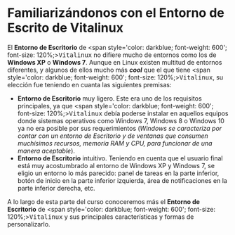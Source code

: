 # Familiarizándonos con el Entorno de Escrito de Vitalinux

El <b>Entorno de Escritorio</b> de <span style='color: darkblue; font-weight: 600'; font-size: 120%;><tt>Vitalinux</tt></span> no difiere mucho de entornos como los de <b>Windows XP</b> o <b>Windows 7</b>. Aunque en Linux existen multitud de entornos diferentes, y algunos de ellos mucho más <b><em>cool</em></b> que el que tiene <span style='color: darkblue; font-weight: 600'; font-size: 120%;><tt>Vitalinux</tt></span>, su elección fue teniendo en cuanta las siguientes premisas:

* <b>Entorno de Escritorio</b> muy ligero.  Este era uno de los requisitos principales, ya que <span style='color: darkblue; font-weight: 600'; font-size: 120%;><tt>Vitalinux</tt></span> debía poderse instalar en aquellos equipos donde sistemas operativos como Windows 7, Windows 8 o Windows 10 ya no era posible por sus requerimientos (<i>Windows se caracteriza por contar con un entorno de Escritorio y de ventanas que consumen muchísimos recursos, memoría RAM y CPU, para funcionar de una manera aceptable</i>).
* <b>Entorno de Escritorio</b> intuitivo.  Teniendo en cuenta que el usuario final está muy acostumbrado al entorno de Windows XP y Windows 7, se eligio un entorno lo más parecido: panel de tareas en la parte inferior, botón de inicio en la parte inferior izquierda, área de notificaciones en la parte inferior derecha, etc.

A lo largo de esta parte del curso conoceremos más el <b>Entorno de Escritorio</b> de <span style='color: darkblue; font-weight: 600'; font-size: 120%;><tt>Vitalinux</tt></span> y sus principales características y formas de personalizarlo.

